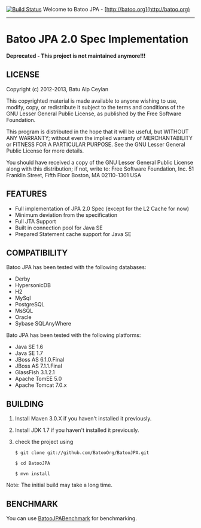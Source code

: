 
[![Build Status](https://secure.travis-ci.org/BatooOrg/BatooJPA.png)](http://travis-ci.org/BatooOrg/BatooJPA) Welcome to Batoo JPA - [http://batoo.org](http://batoo.org)
___
# Batoo JPA 2.0 Spec Implementation #

**Deprecated - This project is not maintained anymore!!!** 


## LICENSE ##
Copyright (c) 2012-2013, Batu Alp Ceylan

This copyrighted material is made available to anyone wishing to use, modify,
copy, or redistribute it subject to the terms and conditions of the GNU
Lesser General Public License, as published by the Free Software Foundation.

This program is distributed in the hope that it will be useful,
but WITHOUT ANY WARRANTY; without even the implied warranty of MERCHANTABILITY
or FITNESS FOR A PARTICULAR PURPOSE.  See the GNU Lesser General Public License
for more details.

You should have received a copy of the GNU Lesser General Public License
along with this distribution; if not, write to:
Free Software Foundation, Inc.
51 Franklin Street, Fifth Floor
Boston, MA  02110-1301  USA

## FEATURES ##
- Full implementation of JPA 2.0 Spec (except for the L2 Cache for now)
- Minimum deviation from the specification
- Full JTA Support
- Built in connection pool for Java SE
- Prepared Statement cache support for Java SE

## COMPATIBILITY ##

Batoo JPA has been tested with the following databases:

- Derby
- HypersonicDB
- H2
- MySql
- PostgreSQL
- MsSQL
- Oracle
- Sybase SQLAnyWhere

Bato JPA has been tested with the following platforms:

- Java SE 1.6
- Java SE 1.7
- JBoss AS 6.1.0.Final
- JBoss AS 7.1.1.Final
- GlassFish 3.1.2.1
- Apache TomEE 5.0
- Apache Tomcat 7.0.x


## BUILDING ##
1. Install Maven 3.0.X if you haven't installed it previously.
2. Install JDK 1.7 if you haven't installed it previously.
3. check the project using

    `$ git clone git://github.com/BatooOrg/BatooJPA.git`

    `$ cd BatooJPA`

    `$ mvn install`
	
Note: The initial build may take a long time.


## BENCHMARK ##

You can use [BatooJPABenchmark](https://github.com/BatooOrg/BatooJPABenchmark) for benchmarking.
